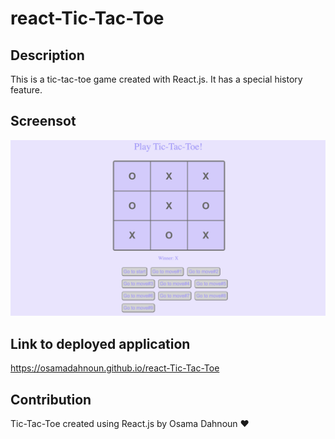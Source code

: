 # react-Tic-Tac-Toe

## Description
This is a tic-tac-toe game created with React.js. It has a special history feature.

## Screensot
![screenshot](./src/images/screenshot.png)

## Link to deployed application
https://osamadahnoun.github.io/react-Tic-Tac-Toe

## Contribution
Tic-Tac-Toe created using React.js by Osama Dahnoun ❤️

